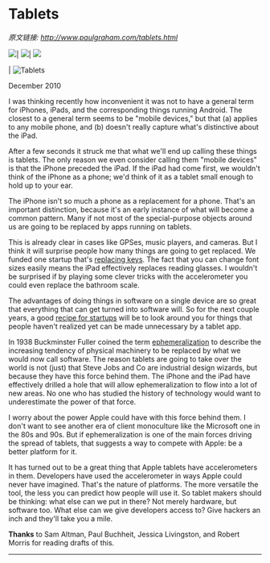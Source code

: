 # Tablets

_原文链接: <http://www.paulgraham.com/tablets.html>_

![](https://s.turbifycdn.com/aah/paulgraham/essays-5.gif)| ![](https://sep.turbifycdn.com/ca/Img/trans_1x1.gif)| [![](https://s.turbifycdn.com/aah/paulgraham/essays-6.gif)](index.html)  
  
| ![Tablets](https://s.turbifycdn.com/aah/paulgraham/tablets-2.gif)  
  
December 2010  
  
I was thinking recently how inconvenient it was not to have a general term for iPhones, iPads, and the corresponding things running Android. The closest to a general term seems to be "mobile devices," but that (a) applies to any mobile phone, and (b) doesn't really capture what's distinctive about the iPad.  
  
After a few seconds it struck me that what we'll end up calling these things is tablets. The only reason we even consider calling them "mobile devices" is that the iPhone preceded the iPad. If the iPad had come first, we wouldn't think of the iPhone as a phone; we'd think of it as a tablet small enough to hold up to your ear.  
  
The iPhone isn't so much a phone as a replacement for a phone. That's an important distinction, because it's an early instance of what will become a common pattern. Many if not most of the special-purpose objects around us are going to be replaced by apps running on tablets.  
  
This is already clear in cases like GPSes, music players, and cameras. But I think it will surprise people how many things are going to get replaced. We funded one startup that's [replacing keys](http://lockitron.com/). The fact that you can change font sizes easily means the iPad effectively replaces reading glasses. I wouldn't be surprised if by playing some clever tricks with the accelerometer you could even replace the bathroom scale.  
  
The advantages of doing things in software on a single device are so great that everything that can get turned into software will. So for the next couple years, a good [recipe for startups](http://ycombinator.com/rfs8.html) will be to look around you for things that people haven't realized yet can be made unnecessary by a tablet app.  
  
In 1938 Buckminster Fuller coined the term [ephemeralization](http://en.wikipedia.org/wiki/Ephemeralization) to describe the increasing tendency of physical machinery to be replaced by what we would now call software. The reason tablets are going to take over the world is not (just) that Steve Jobs and Co are industrial design wizards, but because they have this force behind them. The iPhone and the iPad have effectively drilled a hole that will allow ephemeralization to flow into a lot of new areas. No one who has studied the history of technology would want to underestimate the power of that force.  
  
I worry about the power Apple could have with this force behind them. I don't want to see another era of client monoculture like the Microsoft one in the 80s and 90s. But if ephemeralization is one of the main forces driving the spread of tablets, that suggests a way to compete with Apple: be a better platform for it.  
  
It has turned out to be a great thing that Apple tablets have accelerometers in them. Developers have used the accelerometer in ways Apple could never have imagined. That's the nature of platforms. The more versatile the tool, the less you can predict how people will use it. So tablet makers should be thinking: what else can we put in there? Not merely hardware, but software too. What else can we give developers access to? Give hackers an inch and they'll take you a mile.  
  
  
  
  
  
  
  
**Thanks** to Sam Altman, Paul Buchheit, Jessica Livingston, and Robert Morris for reading drafts of this.  
  
  
  
  
---
